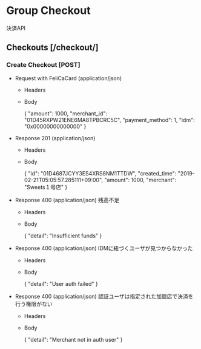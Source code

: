 # Group Checkout
決済API

## Checkouts [/checkout/]
### Create Checkout [POST]
+ Request with FeliCaCard (application/json)

    + Headers

    + Body

        {
            "amount": 1000,
            "merchant_id": "01D45RXPW21ENE6MA8TPBCRC5C",
            "payment_method": 1,
            "idm": "0x00000000000000"
        }

+ Response 201 (application/json)

    + Headers

    + Body

        {
            "id": "01D4687JCYY3ES4XRS8NM1TTDW",
            "created_time": "2019-02-21T05:05:57.285111+09:00",
            "amount": 1000,
            "merchant": "Sweets１号店"
        }

+ Response 400 (application/json)
残高不足

    + Headers

    + Body

        {
            "detail": "Insufficient funds"
        }

+ Response 400 (application/json)
IDMに紐づくユーザが見つからなかった

    + Headers

    + Body

        {
            "detail": "User auth failed"
        }

+ Response 400 (application/json)
認証ユーザは指定された加盟店で決済を行う権限がない

    + Headers

    + Body

        {
            "detail": "Merchant not in auth user"
        }
